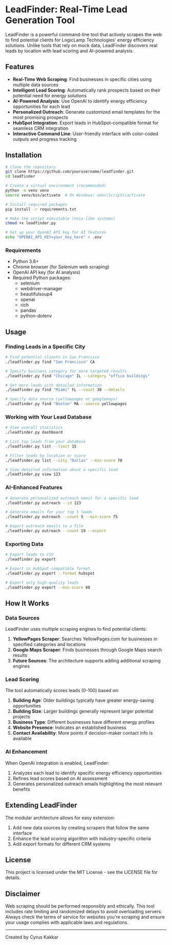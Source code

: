 # LeadFinder: Real-Time Lead Generation Tool
LeadFinder is a powerful command-line tool that actively scrapes the web to find potential clients for LogicLamp Technologies' energy efficiency solutions. Unlike tools that rely on mock data, LeadFinder discovers real leads by location with lead scoring and AI-powered analysis.

## Features

- **Real-Time Web Scraping**: Find businesses in specific cities using multiple data sources
- **Intelligent Lead Scoring**: Automatically rank prospects based on their potential need for energy solutions
- **AI-Powered Analysis**: Use OpenAI to identify energy efficiency opportunities for each lead
- **Personalized Outreach**: Generate customized email templates for the most promising prospects
- **HubSpot Integration**: Export leads in HubSpot-compatible format for seamless CRM integration
- **Interactive Command Line**: User-friendly interface with color-coded outputs and progress tracking

## Installation

```bash
# Clone the repository
git clone https://github.com/yourusername/leadfinder.git
cd leadfinder

# Create a virtual environment (recommended)
python -m venv venv
source venv/bin/activate  # On Windows: venv\Scripts\activate

# Install required packages
pip install -r requirements.txt

# Make the script executable (Unix-like systems)
chmod +x leadfinder.py

# Set up your OpenAI API key for AI features
echo "OPENAI_API_KEY=your_key_here" > .env
```

### Requirements

- Python 3.8+
- Chrome browser (for Selenium web scraping)
- OpenAI API key (for AI analysis)
- Required Python packages:
  - selenium
  - webdriver-manager
  - beautifulsoup4
  - openai
  - rich
  - pandas
  - python-dotenv

## Usage

### Finding Leads in a Specific City

```bash
# Find potential clients in San Francisco
./leadfinder.py find "San Francisco" CA

# Specify business category for more targeted results
./leadfinder.py find "Chicago" IL --category "office buildings"

# Get more leads with detailed information
./leadfinder.py find "Miami" FL --count 30 --details

# Specify data source (yellowpages or googlemaps)
./leadfinder.py find "Boston" MA --source yellowpages
```

### Working with Your Lead Database

```bash
# View overall statistics
./leadfinder.py dashboard

# List top leads from your database
./leadfinder.py list --limit 15

# Filter leads by location or score
./leadfinder.py list --city "Dallas" --min-score 70

# View detailed information about a specific lead
./leadfinder.py view 123
```

### AI-Enhanced Features

```bash
# Generate personalized outreach email for a specific lead
./leadfinder.py outreach --id 123

# Generate emails for your top 5 leads
./leadfinder.py outreach --count 5 --min-score 75

# Export outreach emails to a file
./leadfinder.py outreach --count 10 --export
```

### Exporting Data

```bash
# Export leads to CSV
./leadfinder.py export

# Export in HubSpot-compatible format
./leadfinder.py export --format hubspot

# Export only high-quality leads
./leadfinder.py export --min-score 80
```

## How It Works

### Data Sources

LeadFinder uses multiple scraping engines to find potential clients:

1. **YellowPages Scraper**: Searches YellowPages.com for businesses in specified categories and locations
2. **Google Maps Scraper**: Finds businesses through Google Maps search results
3. **Future Sources**: The architecture supports adding additional scraping engines

### Lead Scoring

The tool automatically scores leads (0-100) based on:

1. **Building Age**: Older buildings typically have greater energy-saving opportunities
2. **Building Size**: Larger buildings generally represent larger potential projects
3. **Business Type**: Different businesses have different energy profiles
4. **Website Presence**: Indicates an established business
5. **Contact Availability**: More points if decision-maker contact info is available

### AI Enhancement

When OpenAI integration is enabled, LeadFinder:

1. Analyzes each lead to identify specific energy efficiency opportunities
2. Refines lead scores based on AI assessment
3. Generates personalized outreach emails highlighting the most relevant benefits

## Extending LeadFinder

The modular architecture allows for easy extension:

1. Add new data sources by creating scrapers that follow the same interface
2. Enhance the lead scoring algorithm with industry-specific criteria
3. Add export formats for different CRM systems

## License

This project is licensed under the MIT License - see the LICENSE file for details.

## Disclaimer

Web scraping should be performed responsibly and ethically. This tool includes rate limiting and randomized delays to avoid overloading servers. Always check the terms of service for websites you're scraping and ensure your usage complies with applicable laws and regulations.

---

Created by Cyrus Kakkar 